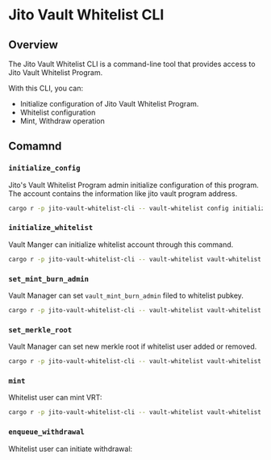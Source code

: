 # Jito Vault Whitelist CLI

## Overview

The Jito Vault Whitelist CLI is a command-line tool that provides access to Jito Vault Whitelist Program.

With this CLI, you can:

- Initialize configuration of Jito Vault Whitelist Program.
- Whitelist configuration
- Mint, Withdraw operation

## Comamnd

### `initialize_config`

Jito's Vault Whitelist Program admin initialize configuration of this program.
The account contains the information like jito vault program address.

```bash
cargo r -p jito-vault-whitelist-cli -- vault-whitelist config initialize
```

### `initialize_whitelist`

Vault Manger can initialize whitelist account through this command.

```bash
cargo r -p jito-vault-whitelist-cli -- vault-whitelist vault-whitelist initialize <WHITELIST_DATA_PATH> <VAULT_ADDRESS>
```

### `set_mint_burn_admin`

Vault Manager can set `vault_mint_burn_admin` filed to whitelist pubkey.

```bash
cargo r -p jito-vault-whitelist-cli -- vault-whitelist vault-whitelist set-mint-burn-admin <VAULT_ADDRESS>
```

### `set_merkle_root`

Vault Manager can set new merkle root if whitelist user added or removed.

```bash
cargo r -p jito-vault-whitelist-cli -- vault-whitelist vault-whitelist set-merkle-root <WHITELIST_DATA_PATH> <VAULT_ADDRESS>
```

### `mint`

Whitelist user can mint VRT:

```bash
cargo r -p jito-vault-whitelist-cli -- vault-whitelist vault-whitelist mint <WHITELIST_DATA_PATH> <USER_KEYPAIR_PATH>  <VAULT_ADDRESS> <AMOUNT_IN> <MIN_AMOUNT_OUT>
```

### `enqueue_withdrawal`

Whitelist user can initiate withdrawal:

```bash

```
